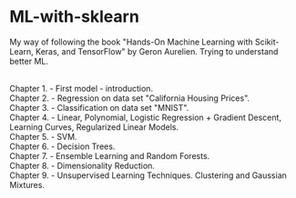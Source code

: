 # ML-with-sklearn
My way of following the book "Hands-On Machine Learning with Scikit-Learn, Keras, and TensorFlow" by Geron Aurelien. Trying to understand better ML. <br><br>

Chapter 1. - First model - introduction. <br>
Chapter 2. - Regression on data set "California Housing Prices". <br>
Chapter 3. - Classification on data set "MNIST". <br>
Chapter 4. - Linear, Polynomial, Logistic Regression + Gradient Descent, Learning Curves, Regularized Linear Models. <br>
Chapter 5. - SVM. <br>
Chapter 6. - Decision Trees. <br>
Chapter 7. - Ensemble Learning and Random Forests. <br>
Chapter 8. - Dimensionality Reduction. <br>
Chapter 9. - Unsupervised Learning Techniques. Clustering and Gaussian Mixtures.
